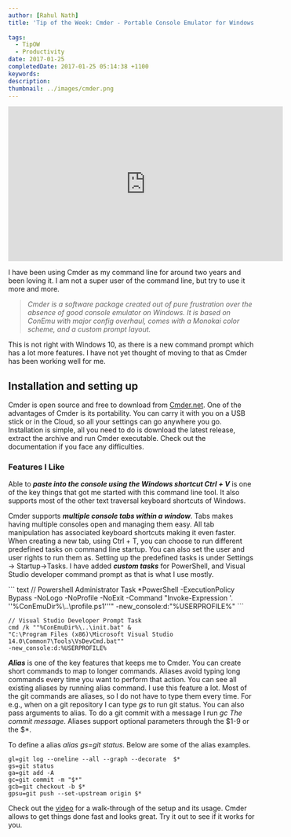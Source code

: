 ```yaml
---
author: [Rahul Nath]
title: 'Tip of the Week: Cmder - Portable Console Emulator for Windows'
  
tags:
  - TipOW
  - Productivity
date: 2017-01-25
completedDate: 2017-01-25 05:14:38 +1100
keywords:
description:
thumbnail: ../images/cmder.png
---
```


<div style="text-align: center;">
    <iframe width="560" height="315" src="https://www.youtube.com/embed/fpxx8hlNTzc" frameborder="0" allowfullscreen></iframe>
</div>

I have been using Cmder as my command line for around two years and been loving it. I am not a super user of the command line, but try to use it more and more.

> _Cmder is a software package created out of pure frustration over the absence of good console emulator on Windows. It is based on ConEmu with major config overhaul, comes with a Monokai color scheme, and a custom prompt layout._

This is not right with Windows 10, as there is a new command prompt which has a lot more features. I have not yet thought of moving to that as Cmder has been working well for me.

## **Installation and setting up**

Cmder is open source and free to download from [Cmder.net](http://cmder.net/). One of the advantages of Cmder is its portability. You can carry it with you on a USB stick or in the Cloud, so all your settings can go anywhere you go. Installation is simple, all you need to do is download the latest release, extract the archive and run Cmder executable. Check out the documentation if you face any difficulties.

### **Features I Like**

Able to **_paste into the console using the Windows shortcut Ctrl + V_** is one of the key things that got me started with this command line tool. It also supports most of the other text traversal keyboard shortcuts of Windows.

Cmder supports **_multiple console tabs within a window_**. Tabs makes having multiple consoles open and managing them easy. All tab manipulation has associated keyboard shortcuts making it even faster. When creating a new tab, using Ctrl + T, you can choose to run different predefined tasks on command line startup. You can also set the user and user rights to run them as. Setting up the predefined tasks is under Settings -> Startup->Tasks. I have added **_custom tasks_** for PowerShell, and Visual Studio developer command prompt as that is what I use mostly.

<div id="customtasks" ></div>
``` text
// Powershell Administrator Task
*PowerShell -ExecutionPolicy Bypass -NoLogo -NoProfile -NoExit -Command 
"Invoke-Expression '. ''%ConEmuDir%\..\profile.ps1'''" -new_console:d:"%USERPROFILE%"
```

```text
// Visual Studio Developer Prompt Task
cmd /k ""%ConEmuDir%\..\init.bat" &
"C:\Program Files (x86)\Microsoft Visual Studio 14.0\Common7\Tools\VsDevCmd.bat""
-new_console:d:%USERPROFILE%
```

**_Alias_** is one of the key features that keeps me to Cmder. You can create short commands to map to longer commands. Aliases avoid typing long commands every time you want to perform that action. You can see all existing aliases by running alias command. I use this feature a lot. Most of the git commands are aliases, so I do not have to type them every time. For e.g., when on a git repository I can type _gs_ to run git status. You can also pass arguments to alias. To do a git commit with a message I run _gc The commit message_. Aliases support optional parameters through the $1-9 or the $\*.

To define a alias _alias gs=git status_. Below are some of the alias examples.

```text
gl=git log --oneline --all --graph --decorate  $*
gs=git status
ga=git add -A
gc=git commit -m "$*"
gcb=git checkout -b $*
gpsu=git push --set-upstream origin $*
```

Check out the [video](https://www.youtube.com/watch?v=fpxx8hlNTzc) for a walk-through of the setup and its usage. Cmder allows to get things done fast and looks great. Try it out to see if it works for you.
